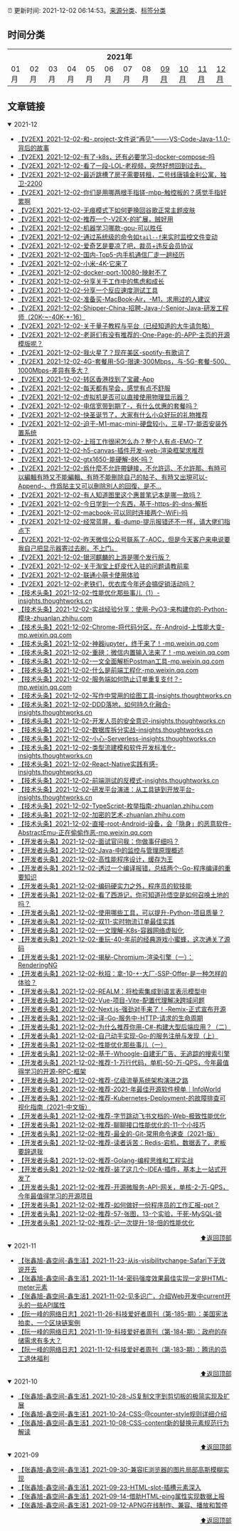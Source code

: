 :alarm_clock: 更新时间: 2021-12-02 06:14:53。[来源分类](./README.md)、[标签分类](./TAGS.md)

## 时间分类

<table>

<tr>
<th colspan="12">2021年</th>
</tr>
<tr>
<td>01月</td>
<td>02月</td>
<td>03月</td>
<td>04月</td>
<td>05月</td>
<td>06月</td>
<td>07月</td>
<td>08月</td>
<td><a href="#2021-09">09月</a></td>
<td><a href="#2021-10">10月</a></td>
<td><a href="#2021-11">11月</a></td>
<td><a href="#2021-12">12月</a></td>
</tr>

</table>

## 文章链接

<details open>
<summary id="2021-12">
 2021-12
</summary>


- [【V2EX】2021-12-02-和-.project-文件说“再见”——-VS-Code-Java-1.1.0-背后的故事](https://www.v2ex.com/t/819527) 
- [【V2EX】2021-12-02-有了-k8s，还有必要学习-docker-compose-吗](https://www.v2ex.com/t/819526) 
- [【V2EX】2021-12-02-看了一段-LOL-老视频，突然好想回到过去。](https://www.v2ex.com/t/819525) 
- [【V2EX】2021-12-02-最近跳槽了房子需要转租，二号线唐镇金利公寓，独卫-2200](https://www.v2ex.com/t/819524) 
- [【V2EX】2021-12-02-你们是用哪两根手指搓-mbp-触控板的？感觉手指好累啊](https://www.v2ex.com/t/819523) 
- [【V2EX】2021-12-02-无痕模式下如何更换回谷歌正常主题皮肤](https://www.v2ex.com/t/819522) 
- [【V2EX】2021-12-02-推荐一个-V2EX-的扩展，贼好用](https://www.v2ex.com/t/819521) 
- [【V2EX】2021-12-02-机器学习哪款-gpu-可以胜任](https://www.v2ex.com/t/819520) 
- [【V2EX】2021-12-02-通过系统级的命令如`tail--f`来实时监控文件变动](https://www.v2ex.com/t/819519) 
- [【V2EX】2021-12-02-爱奇艺是要凉了吧，裁员+违反会员协议](https://www.v2ex.com/t/819518) 
- [【V2EX】2021-12-02-国内-Top5-内手机通信厂走一趟经历](https://www.v2ex.com/t/819517) 
- [【V2EX】2021-12-02-小米-4K-它来了](https://www.v2ex.com/t/819515) 
- [【V2EX】2021-12-02-docker-port-10080-映射不了](https://www.v2ex.com/t/819514) 
- [【V2EX】2021-12-02-分享关于工作中的焦虑和成长](https://www.v2ex.com/t/819513) 
- [【V2EX】2021-12-02-分享一个反应速度测试工具](https://www.v2ex.com/t/819512) 
- [【V2EX】2021-12-02-准备买-MacBook-Air，-M1，求用过的人建议](https://www.v2ex.com/t/819511) 
- [【V2EX】2021-12-02-Shipper-China-招聘-Java-/-Senior-Java-研发工程师（20K-~-40K-*-16）](https://www.v2ex.com/t/819510) 
- [【V2EX】2021-12-02-关于量子教程与平台（已经知道的大牛请忽略）](https://www.v2ex.com/t/819508) 
- [【V2EX】2021-12-02-老哥们有没有推荐的-One-Page-的-APP-主页的开源模版呢？](https://www.v2ex.com/t/819507) 
- [【V2EX】2021-12-02-我火星了？现在美区-spotify-有歌词了](https://www.v2ex.com/t/819506) 
- [【V2EX】2021-12-02-4G-套餐用-5G-限速-300Mbps，与-5G-套餐-500、1000Mbps-差异有多大？](https://www.v2ex.com/t/819505) 
- [【V2EX】2021-12-02-转区香港找到了宝藏-App](https://www.v2ex.com/t/819504) 
- [【V2EX】2021-12-02-每天都有早会，感觉有点不舒服](https://www.v2ex.com/t/819503) 
- [【V2EX】2021-12-02-虚拟机是否可以直接使用物理显示器？](https://www.v2ex.com/t/819502) 
- [【V2EX】2021-12-02-电信宽带到期了-，有什么优惠的套餐吗？](https://www.v2ex.com/t/819501) 
- [【V2EX】2021-12-02-快圣诞节了，大家有什么小众好玩的礼物推荐](https://www.v2ex.com/t/819498) 
- [【V2EX】2021-12-02-迫于-M1-mac-mini-硬盘较小，三星-T7-能否安装外置系统](https://www.v2ex.com/t/819497) 
- [【V2EX】2021-12-02-上班工作很闲怎么办？整个人有点-EMO-了](https://www.v2ex.com/t/819495) 
- [【V2EX】2021-12-02-h5-canvas-插件开发-web-渲染框架求推荐](https://www.v2ex.com/t/819494) 
- [【V2EX】2021-12-02-gtx1650-能硬解-8K-吗？](https://www.v2ex.com/t/819493) 
- [【V2EX】2021-12-02-爲什麼不允許帶鏈接，不允許這、不允許那、有時可以編輯有時又不能編輯、有時不能刪除自己的帖子、有時又出現可以-Append-、作爲貼主又可以刪除別人的回復、是不...](https://www.v2ex.com/t/819492) 
- [【V2EX】2021-12-02-有人知道图里这个惠普笔记本是哪一款吗？](https://www.v2ex.com/t/819490) 
- [【V2EX】2021-12-02-今日学到一个东西，基于-https-的-dns-解析](https://www.v2ex.com/t/819489) 
- [【V2EX】2021-12-02-macbook-可以同时连接两个-WiFi-吗](https://www.v2ex.com/t/819488) 
- [【V2EX】2021-12-02-经常蓝屏，看-dump-提示报错还不一样，请大佬们指点下](https://www.v2ex.com/t/819487) 
- [【V2EX】2021-12-02-昨天微信公众号联系了-AOC，但是今天客户来电说要我自己把显示器寄过去刷，不上门。](https://www.v2ex.com/t/819485) 
- [【V2EX】2021-12-02-银河麒麟的上游是哪个发行版？](https://www.v2ex.com/t/819483) 
- [【V2EX】2021-12-02-关于淘宝上虾皮代入驻的问题请教前辈](https://www.v2ex.com/t/819480) 
- [【V2EX】2021-12-02-联通小萌卡使用体验](https://www.v2ex.com/t/819479) 
- [【V2EX】2021-12-02-老铁们，优衣库今年还会搞促销活动吗？](https://www.v2ex.com/t/819478) 
- [【技术头条】2021-12-02-性能优化那些事儿（1）-insights.thoughtworks.cn](https://blogread.cn/news/go.php?idItem=14827&url=https%3A%2F%2Finsights.thoughtworks.cn%2Fperformance-turning-practice-1%2F%3Fcomefrom%3Dhttps%253A%252F%252Fblogread.cn%252Fnews%252F) 
- [【技术头条】2021-12-02-实战经验分享：使用-PyO3-来构建你的-Python-模块-zhuanlan.zhihu.com](https://blogread.cn/news/go.php?idItem=14826&url=https%3A%2F%2Fzhuanlan.zhihu.com%2Fp%2F418906426%3Fcomefrom%3Dhttps%253A%252F%252Fblogread.cn%252Fnews%252F) 
- [【技术头条】2021-12-02-Chrome-将代码分区，在-Android-上性能大变-mp.weixin.qq.com](https://blogread.cn/news/go.php?idItem=14825&url=https%3A%2F%2Fmp.weixin.qq.com%2Fs%2Fge-vX2dMn3N4Pmcnz8mjTQ%3Fcomefrom%3Dhttps%253A%252F%252Fblogread.cn%252Fnews%252F) 
- [【技术头条】2021-12-02-神器jupyter，终于来了！-mp.weixin.qq.com](https://blogread.cn/news/go.php?idItem=14824&url=http%3A%2F%2Fmp.weixin.qq.com%2Fs%3F__biz%3DMzUyMzM2ODUwMA%3D%3D%26amp%3Bmid%3D2247492542%26amp%3Bidx%3D2%26amp%3Bsn%3D7203eb37810847bf2dd3e5bbcf1c50c1%26amp%3Bchksm%3Dfa3f02e5cd488bf3aefd482f5f67436615f15b65a0ce01c078cdffa8ba5fa426189ecb6e2869%26amp%3Bscene%3D27%23wechat_redirect%26comefrom%3Dhttps%253A%252F%252Fblogread.cn%252Fnews%252F) 
- [【技术头条】2021-12-02-重磅：微信内置输入法来了！-mp.weixin.qq.com](https://blogread.cn/news/go.php?idItem=14823&url=http%3A%2F%2Fmp.weixin.qq.com%2Fs%3F__biz%3DMzUyMzM2ODUwMA%3D%3D%26amp%3Bmid%3D2247492456%26amp%3Bidx%3D1%26amp%3Bsn%3D03b089ffe7a7986cdc6ea50bfffb11ed%26amp%3Bchksm%3Dfa3f0233cd488b250a43e7a574d1e88a0bc89fb5e3bd912c043b07ce0cd388d4bc189390df21%26amp%3Bscene%3D27%23wechat_redirect%26comefrom%3Dhttps%253A%252F%252Fblogread.cn%252Fnews%252F) 
- [【技术头条】2021-12-02-一文全面解析Postman工具-mp.weixin.qq.com](https://blogread.cn/news/go.php?idItem=14822&url=http%3A%2F%2Fmp.weixin.qq.com%2Fs%3F__biz%3DMzUyMzM2ODUwMA%3D%3D%26amp%3Bmid%3D2247492456%26amp%3Bidx%3D2%26amp%3Bsn%3D6685cc0bdb157fdc2f96a3d5138c32a1%26amp%3Bchksm%3Dfa3f0233cd488b25305e2c20fefcdaeebf7046b99dacfbde10068aa9995312ff4f9100a496c7%26amp%3Bscene%3D27%23wechat_redirect%26comefrom%3Dhttps%253A%252F%252Fblogread.cn%252Fnews%252F) 
- [【技术头条】2021-12-02-什么是前端工程化-mp.weixin.qq.com](https://blogread.cn/news/go.php?idItem=14821&url=http%3A%2F%2Fmp.weixin.qq.com%2Fs%3F__biz%3DMzUyMzM2ODUwMA%3D%3D%26amp%3Bmid%3D2247492449%26amp%3Bidx%3D2%26amp%3Bsn%3D6a74aa4e37ef034460e48c2eacaa8200%26amp%3Bchksm%3Dfa3f023acd488b2cd2e8cd11955ccfc696430895e6943723ce48aba872d0ce40ee2b952905cb%26amp%3Bscene%3D27%23wechat_redirect%26comefrom%3Dhttps%253A%252F%252Fblogread.cn%252Fnews%252F) 
- [【技术头条】2021-12-02-服务端如何防止订单重复支付？-mp.weixin.qq.com](https://blogread.cn/news/go.php?idItem=14820&url=http%3A%2F%2Fmp.weixin.qq.com%2Fs%3F__biz%3DMzUyMzM2ODUwMA%3D%3D%26amp%3Bmid%3D2247492431%26amp%3Bidx%3D2%26amp%3Bsn%3D235024ecea62984d53f83b302577eb6d%26amp%3Bchksm%3Dfa3f0214cd488b02f1b3b2b11cbfb7d9e3f8919a06865a600af6abbf10888da73111246ce7ca%26amp%3Bscene%3D27%23wechat_redirect%26comefrom%3Dhttps%253A%252F%252Fblogread.cn%252Fnews%252F) 
- [【技术头条】2021-12-02-写作中常用的绘图工具-insights.thoughtworks.cn](https://blogread.cn/news/go.php?idItem=14819&url=https%3A%2F%2Finsights.thoughtworks.cn%2Fpractical-drawing-toolbox%2F%3Fcomefrom%3Dhttps%253A%252F%252Fblogread.cn%252Fnews%252F) 
- [【技术头条】2021-12-02-DDD落地，如何持久化融合-insights.thoughtworks.cn](https://blogread.cn/news/go.php?idItem=14818&url=https%3A%2F%2Finsights.thoughtworks.cn%2Fddd-persist-aggregation%2F%3Fcomefrom%3Dhttps%253A%252F%252Fblogread.cn%252Fnews%252F) 
- [【技术头条】2021-12-02-开发人员的安全意识-insights.thoughtworks.cn](https://blogread.cn/news/go.php?idItem=14817&url=https%3A%2F%2Finsights.thoughtworks.cn%2Fdeveloper-security-awareness%2F%3Fcomefrom%3Dhttps%253A%252F%252Fblogread.cn%252Fnews%252F) 
- [【技术头条】2021-12-02-数据库拆分实战-insights.thoughtworks.cn](https://blogread.cn/news/go.php?idItem=14816&url=https%3A%2F%2Finsights.thoughtworks.cn%2Fdatabase-split-practice%2F%3Fcomefrom%3Dhttps%253A%252F%252Fblogread.cn%252Fnews%252F) 
- [【技术头条】2021-12-02-小心-Serverless-insights.thoughtworks.cn](https://blogread.cn/news/go.php?idItem=14815&url=https%3A%2F%2Finsights.thoughtworks.cn%2Fcautious-in-serverless%2F%3Fcomefrom%3Dhttps%253A%252F%252Fblogread.cn%252Fnews%252F) 
- [【技术头条】2021-12-02-类型流建模和软件开发标准化-insights.thoughtworks.cn](https://blogread.cn/news/go.php?idItem=14814&url=https%3A%2F%2Finsights.thoughtworks.cn%2Ftypeflow-secularized-functional-programming%2F%3Fcomefrom%3Dhttps%253A%252F%252Fblogread.cn%252Fnews%252F) 
- [【技术头条】2021-12-02-React-Native实践有感-insights.thoughtworks.cn](https://blogread.cn/news/go.php?idItem=14813&url=https%3A%2F%2Finsights.thoughtworks.cn%2Freact-native-practice%2F%3Fcomefrom%3Dhttps%253A%252F%252Fblogread.cn%252Fnews%252F) 
- [【技术头条】2021-12-02-前端测试的反模式-insights.thoughtworks.cn](https://blogread.cn/news/go.php?idItem=14812&url=https%3A%2F%2Finsights.thoughtworks.cn%2Ffront-end-testing%2F%3Fcomefrom%3Dhttps%253A%252F%252Fblogread.cn%252Fnews%252F) 
- [【技术头条】2021-12-02-研发平台演进：从工具链到开放平台-insights.thoughtworks.cn](https://blogread.cn/news/go.php?idItem=14811&url=https%3A%2F%2Finsights.thoughtworks.cn%2Fresearch-development-open-platform-tool-chain%2F%3Fcomefrom%3Dhttps%253A%252F%252Fblogread.cn%252Fnews%252F) 
- [【技术头条】2021-12-02-TypeScript-枚举指南-zhuanlan.zhihu.com](https://blogread.cn/news/go.php?idItem=14810&url=https%3A%2F%2Fzhuanlan.zhihu.com%2Fp%2F414834588%3Fcomefrom%3Dhttps%253A%252F%252Fblogread.cn%252Fnews%252F) 
- [【技术头条】2021-12-02-加密的艺术-zhuanlan.zhihu.com](https://blogread.cn/news/go.php?idItem=14809&url=https%3A%2F%2Fzhuanlan.zhihu.com%2Fp%2F410148159%3Fcomefrom%3Dhttps%253A%252F%252Fblogread.cn%252Fnews%252F) 
- [【技术头条】2021-12-02-直接-root-Android-设备，会「隐身」的恶意软件-AbstractEmu-正在偷偷作恶-mp.weixin.qq.com](https://blogread.cn/news/go.php?idItem=14808&url=https%3A%2F%2Fmp.weixin.qq.com%2Fs%2FS8z2bOZ2Ow33iBBGRdj5_Q%3Fcomefrom%3Dhttps%253A%252F%252Fblogread.cn%252Fnews%252F) 
- [【开发者头条】2021-12-02-面试官问我：你做事仔细吗？](https://toutiao.io/k/xhajcrg) 
- [【开发者头条】2021-12-02-Java-中的监控与管理原理概述](https://toutiao.io/k/iug5i04) 
- [【开发者头条】2021-12-02-高性能程序设计，缓存为王](https://toutiao.io/k/a9j7y4a) 
- [【开发者头条】2021-12-02-透过一个编译报错，总结两个-Go-程序编译的重要知识](https://toutiao.io/k/iiw9cac) 
- [【开发者头条】2021-12-02-编码硬实力之外，程序员的软技能](https://toutiao.io/k/msvslce) 
- [【开发者头条】2021-12-02-看了西游记，你可知道孙悟空是如何召唤土地的吗？](https://toutiao.io/k/zvhm6ra) 
- [【开发者头条】2021-12-02-使用哪些工具，可以提升-Python-项目质量？](https://toutiao.io/k/x4mnugi) 
- [【开发者头条】2021-12-02-双11-实时物流订单最佳实践](https://toutiao.io/k/jubxe8k) 
- [【开发者头条】2021-12-02-一文理解-K8s-容器网络虚拟化](https://toutiao.io/k/qan1m07) 
- [【开发者头条】2021-12-02-重玩-40-年前的经典游戏小蜜蜂，这次通关了源码](https://toutiao.io/k/q4uuo3a) 
- [【开发者头条】2021-12-02-揭秘-Chromium-渲染引擎（一）：RenderingNG](https://toutiao.io/k/te12tiv) 
- [【开发者头条】2021-12-02-秋招：拿-10-+-大厂-SSP-Offer-是一种怎样的体验？](https://toutiao.io/k/kead1ez) 
- [【开发者头条】2021-12-02-REALM：将检索集成到语言表示模型中](https://toutiao.io/k/2hxv2wt) 
- [【开发者头条】2021-12-02-Vue-项目-Vite-配置代理解决跨域问题](https://toutiao.io/k/2yb6vk1) 
- [【开发者头条】2021-12-02-Next.js-强劲对手来了！-Remix-正式宣布开源](https://toutiao.io/k/mgnsy4d) 
- [【开发者头条】2021-12-02-译-Go-服务中-HTTP-请求的生命周期](https://toutiao.io/k/iki05tm) 
- [【开发者头条】2021-12-02-为什么推荐你用-C#-构建大型后端应用？（二）](https://toutiao.io/k/92i4zat) 
- [【开发者头条】2021-12-02-自己动手实现-Go-的服务注册与发现（上）](https://toutiao.io/k/e26pjlw) 
- [【开发者头条】2021-12-02-性能优化那些事儿（一）](https://toutiao.io/k/vosdheh) 
- [【开发者头条】2021-12-02-基于-Whoogle-自建无广告、无追踪的搜索引擎](https://toutiao.io/k/cgky3pe) 
- [【开发者头条】2021-12-02-推荐-1-万行代码，单机-50-万-QPS，今年最值得学习的开源-RPC-框架](https://toutiao.io/k/5fkacdj) 
- [【开发者头条】2021-12-02-推荐-亿级流量系统架构演进之路](https://toutiao.io/k/nmwgk0i) 
- [【开发者头条】2021-12-02-推荐-2021-年最佳开源软件榜单｜InfoWorld](https://toutiao.io/k/swk6nu6) 
- [【开发者头条】2021-12-02-推荐-Kubernetes-Deployment-的故障排查可视化指南（2021-中文版）](https://toutiao.io/k/cd9u887) 
- [【开发者头条】2021-12-02-推荐-字节跳动飞书文档的-Web-极致性能优化](https://toutiao.io/k/v1nqbu5) 
- [【开发者头条】2021-12-02-推荐-聊聊接口性能优化的-11-个小技巧](https://toutiao.io/k/4i9d6w2) 
- [【开发者头条】2021-12-02-推荐-最全的-Git-常用命令速查（2021-版）](https://toutiao.io/k/omfqktk) 
- [【开发者头条】2021-12-02-推荐-读者诉苦：Redis-宕机，数据丢了，老板要辞退我](https://toutiao.io/k/xa7jahy) 
- [【开发者头条】2021-12-02-推荐-Golang-编程思维和工程实战](https://toutiao.io/k/usjzg6m) 
- [【开发者头条】2021-12-02-推荐-装了这几个-IDEA-插件，基本上一站式开发了](https://toutiao.io/k/5l4hrcp) 
- [【开发者头条】2021-12-02-推荐-开源微服务-API-网关，单核-2-万-QPS，今年最值得学习的开源项目](https://toutiao.io/k/vo7i0r2) 
- [【开发者头条】2021-12-02-推荐-如何做好一份程序员的工作汇报-ppt？](https://toutiao.io/k/1byulsh) 
- [【开发者头条】2021-12-02-推荐-57-张图，13-个实验，干死-MySQL-锁](https://toutiao.io/k/huoy9s9) 
- [【开发者头条】2021-12-02-推荐-记一次提升-18-倍的性能优化](https://toutiao.io/k/4m3cbld) 

<div align="right"><a href="#时间分类">⬆返回顶部</a></div>
</details>

<details open>
<summary id="2021-11">
 2021-11
</summary>


- [【张鑫旭-鑫空间-鑫生活】2021-11-23-从js-visibilitychange-Safari下无效说开去](https://www.zhangxinxu.com/wordpress/2021/11/js-visibilitychange-pagehide-lifecycle/) 
- [【张鑫旭-鑫空间-鑫生活】2021-11-14-密码强度效果最佳实现一定是HTML-meter元素](https://www.zhangxinxu.com/wordpress/2021/11/html-meter-password/) 
- [【张鑫旭-鑫空间-鑫生活】2021-11-02-见多识广，介绍Web开发中current开头的一些API属性](https://www.zhangxinxu.com/wordpress/2021/11/currentscript-currenttarget-currentsrc/) 
- [【阮一峰的网络日志】2021-11-26-科技爱好者周刊（第-185-期）：美国宪法拍卖，一个区块链案例](http://www.ruanyifeng.com/blog/2021/11/weekly-issue-185.html) 
- [【阮一峰的网络日志】2021-11-19-科技爱好者周刊（第-184-期）：政府的存储需求有多大？](http://www.ruanyifeng.com/blog/2021/11/weekly-issue-184.html) 
- [【阮一峰的网络日志】2021-11-12-科技爱好者周刊（第-183-期）：腾讯的员工退休福利](http://www.ruanyifeng.com/blog/2021/11/weekly-issue-183.html) 

<div align="right"><a href="#时间分类">⬆返回顶部</a></div>
</details>

<details open>
<summary id="2021-10">
 2021-10
</summary>


- [【张鑫旭-鑫空间-鑫生活】2021-10-28-JS复制文字到剪切板的极简实现及扩展](https://www.zhangxinxu.com/wordpress/2021/10/js-copy-paste-clipboard/) 
- [【张鑫旭-鑫空间-鑫生活】2021-10-24-CSS-@counter-style规则详细介绍](https://www.zhangxinxu.com/wordpress/2021/10/css-counter-style/) 
- [【张鑫旭-鑫空间-鑫生活】2021-10-08-CSS-content新的替换元素规范行为解读](https://www.zhangxinxu.com/wordpress/2021/10/css-content-url/) 

<div align="right"><a href="#时间分类">⬆返回顶部</a></div>
</details>

<details open>
<summary id="2021-09">
 2021-09
</summary>


- [【张鑫旭-鑫空间-鑫生活】2021-09-30-兼容IE浏览器的图片局部高斯模糊实现](https://www.zhangxinxu.com/wordpress/2021/09/ie-image-local-filter-blur/) 
- [【张鑫旭-鑫空间-鑫生活】2021-09-23-HTML-slot-插槽元素深入](https://www.zhangxinxu.com/wordpress/2021/09/html-slot-dom/) 
- [【张鑫旭-鑫空间-鑫生活】2021-09-14-借助HTML-ping属性实现数据上报](https://www.zhangxinxu.com/wordpress/2021/09/html-ping/) 
- [【张鑫旭-鑫空间-鑫生活】2021-09-12-APNG在线制作、兼容、播放和暂停](https://www.zhangxinxu.com/wordpress/2021/09/apng-maker-pause-play-ie/) 

<div align="right"><a href="#时间分类">⬆返回顶部</a></div>
</details>

